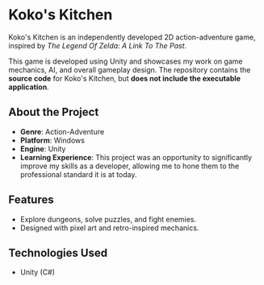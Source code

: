 # Koko's Kitchen

Koko's Kitchen is an independently developed 2D action-adventure game, inspired by *The Legend Of Zelda: A Link To The Past*. 

This game is developed using Unity and showcases my work on game mechanics, AI, and overall gameplay design. The repository contains the **source code** for Koko's Kitchen, but **does not include the executable application**.

## About the Project
- **Genre**: Action-Adventure
- **Platform**: Windows
- **Engine**: Unity
- **Learning Experience**: This project was an opportunity to significantly improve my skills as a developer, allowing me to hone them to the professional standard it is at today. 

## Features
- Explore dungeons, solve puzzles, and fight enemies.
- Designed with pixel art and retro-inspired mechanics.

## Technologies Used
- Unity (C#)
